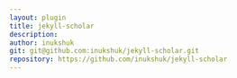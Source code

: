 ```yaml
---
layout: plugin
title: jekyll-scholar
description: 
author: inukshuk
git: git@github.com:inukshuk/jekyll-scholar.git
repository: https://github.com/inukshuk/jekyll-scholar
---
```


